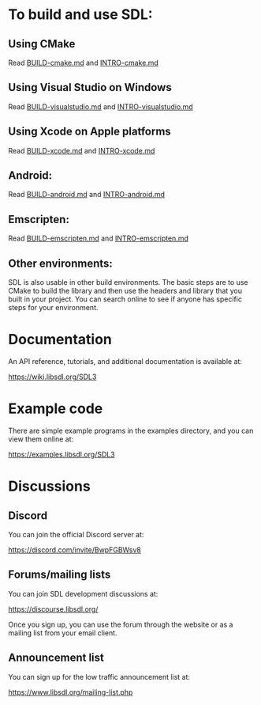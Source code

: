 # To build and use SDL:

## Using CMake

Read [BUILD-cmake.md](docs/BUILD-cmake.md) and [INTRO-cmake.md](docs/INTRO-cmake.md)

## Using Visual Studio on Windows

Read [BUILD-visualstudio.md](docs/BUILD-visualstudio.md) and [INTRO-visualstudio.md](docs/INTRO-visualstudio.md)

## Using Xcode on Apple platforms

Read [BUILD-xcode.md](docs/BUILD-xcode.md) and [INTRO-xcode.md](docs/INTRO-xcode.md)

## Android:

Read [BUILD-android.md](docs/BUILD-android.md) and [INTRO-android.md](docs/INTRO-android.md)

## Emscripten:

Read [BUILD-emscripten.md](docs/BUILD-emscripten.md) and [INTRO-emscripten.md](docs/INTRO-emscripten.md)

## Other environments:

SDL is also usable in other build environments. The basic steps are to use CMake to build the library and then use the headers and library that you built in your project. You can search online to see if anyone has specific steps for your environment.

# Documentation

An API reference, tutorials, and additional documentation is available at:

https://wiki.libsdl.org/SDL3

# Example code

There are simple example programs in the examples directory, and you can view them online at:

https://examples.libsdl.org/SDL3

# Discussions

## Discord

You can join the official Discord server at:

https://discord.com/invite/BwpFGBWsv8

## Forums/mailing lists

You can join SDL development discussions at:

https://discourse.libsdl.org/

Once you sign up, you can use the forum through the website or as a mailing list from your email client.

## Announcement list

You can sign up for the low traffic announcement list at:

https://www.libsdl.org/mailing-list.php

